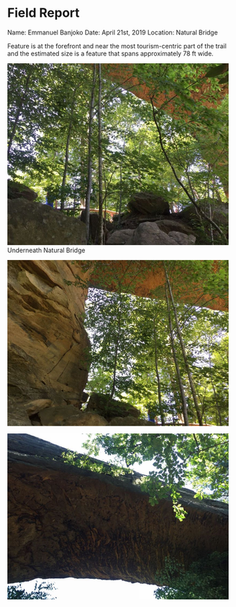 # Field Report
Name: Emmanuel Banjoko
Date: April 21st, 2019 
Location: Natural Bridge

Feature is at the forefront and near the most tourism-centric part of the trail and the estimated size is a feature that spans approximately 78 ft wide.

![Image](../assests/IMG_1720.jpg)
Underneath Natural Bridge

![Image](../assests/IMG_1721.jpg)

![Image](../assests/IMG_1722.jpg)